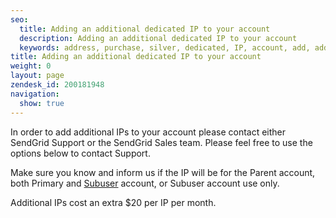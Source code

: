 ```yaml
---
seo:
  title: Adding an additional dedicated IP to your account
  description: Adding an additional dedicated IP to your account
  keywords: address, purchase, silver, dedicated, IP, account, add, additional
title: Adding an additional dedicated IP to your account
weight: 0
layout: page
zendesk_id: 200181948
navigation:
  show: true
---
```


In order to add additional IPs to your account please contact either SendGrid Support or the SendGrid Sales team. Please feel free to use the options below to contact Support.

Make sure you know and inform us if the IP will be for the Parent account, both Primary and [Subuser]({{root_url}}/Classroom/Basics/Account/what_are_subusers.html) account, or Subuser account use only.

Additional IPs cost an extra $20 per IP per month.
